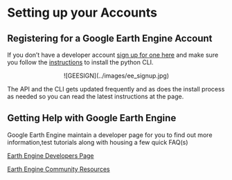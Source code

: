 # Setting up your Accounts

## Registering for a Google Earth Engine Account
If you don’t have a developer account [sign up for one here](https://signup.earthengine.google.com/) and make sure you follow the [instructions](https://developers.google.com/earth-engine/python_install_manual) to install the python CLI.

<center>![GEESIGN](../images/ee_signup.jpg)</center>

The API and the CLI gets updated frequently and as does the install process as needed so you can read the latest instructions at the page.

## Getting Help with Google Earth Engine
Google Earth Engine maintain a developer page for you to find out more information,test tutorials along with housing a few quick FAQ(s)

[Earth Engine Developers Page](https://developers.google.com/earth-engine/)

[Earth Engine Community Resources](https://developers.google.com/earth-engine/tutorials)
